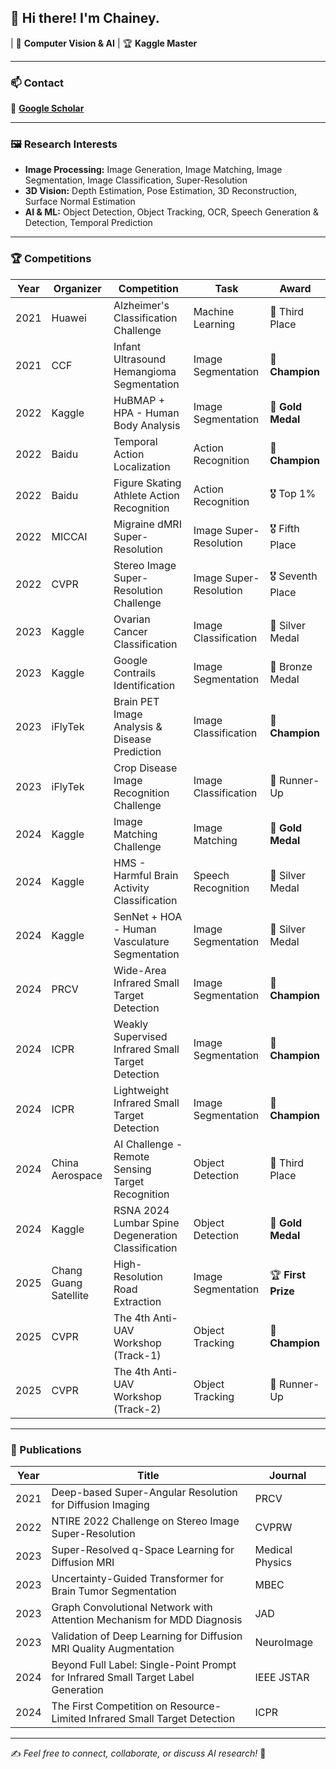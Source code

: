 ## 👋 Hi there! I'm Chainey.


| 🎯 **Computer Vision & AI** | 🏆 **Kaggle Master**

---

### 📫 Contact

📖 **[Google Scholar](https://scholar.google.com/citations?user=h4orPsUAAAAJ&hl=zh-CN&oi=ao)**  


---

### 🖼️ Research Interests

- **Image Processing:** Image Generation, Image Matching, Image Segmentation, Image Classification, Super-Resolution
- **3D Vision:** Depth Estimation, Pose Estimation, 3D Reconstruction, Surface Normal Estimation
- **AI & ML:** Object Detection, Object Tracking, OCR, Speech Generation & Detection, Temporal Prediction

---

### 🏆 Competitions

| Year  | Organizer  | Competition | Task | Award |
|-------|-----------|-------------|------|-------|
| 2021  | Huawei  | Alzheimer's Classification Challenge | Machine Learning | 🥉 Third Place |
| 2021  | CCF  | Infant Ultrasound Hemangioma Segmentation | Image Segmentation | 🥇 **Champion** |
| 2022  | Kaggle | HuBMAP + HPA - Human Body Analysis | Image Segmentation | 🥇 **Gold Medal** |
| 2022  | Baidu  | Temporal Action Localization | Action Recognition | 🥇 **Champion** |
| 2022  | Baidu  | Figure Skating Athlete Action Recognition | Action Recognition | 🎖️ Top 1% |
| 2022  | MICCAI | Migraine dMRI Super-Resolution | Image Super-Resolution | 🎖️ Fifth Place |
| 2022  | CVPR | Stereo Image Super-Resolution Challenge | Image Super-Resolution | 🎖️ Seventh Place |
| 2023  | Kaggle | Ovarian Cancer Classification | Image Classification | 🥈 Silver Medal |
| 2023  | Kaggle | Google Contrails Identification | Image Segmentation | 🥉 Bronze Medal |
| 2023  | iFlyTek | Brain PET Image Analysis & Disease Prediction | Image Classification | 🥇 **Champion** |
| 2023  | iFlyTek | Crop Disease Image Recognition Challenge | Image Classification | 🥈 Runner-Up |
| 2024  | Kaggle | Image Matching Challenge | Image Matching | 🥇 **Gold Medal** |
| 2024  | Kaggle | HMS - Harmful Brain Activity Classification | Speech Recognition | 🥈 Silver Medal |
| 2024  | Kaggle | SenNet + HOA - Human Vasculature Segmentation | Image Segmentation | 🥈 Silver Medal |
| 2024  | PRCV | Wide-Area Infrared Small Target Detection | Image Segmentation | 🥇 **Champion** |
| 2024  | ICPR | Weakly Supervised Infrared Small Target Detection | Image Segmentation | 🥇 **Champion** |
| 2024  | ICPR | Lightweight Infrared Small Target Detection | Image Segmentation | 🥇 **Champion** |
| 2024  | China Aerospace | AI Challenge - Remote Sensing Target Recognition | Object Detection | 🥉 Third Place |
| 2024  | Kaggle | RSNA 2024 Lumbar Spine Degeneration Classification | Object Detection | 🥇 **Gold Medal** |
| 2025  | Chang Guang Satellite | High-Resolution Road Extraction | Image Segmentation | 🏆 **First Prize** |
| 2025  | CVPR  | The 4th Anti-UAV Workshop (Track-1) | Object Tracking | 🥇 **Champion** |
| 2025  | CVPR  | The 4th Anti-UAV Workshop (Track-2) | Object Tracking | 🥈 Runner-Up |

---

### 📄 Publications

| Year | Title | Journal |
|------|---------------------------|----------|
| 2021 | Deep-based Super-Angular Resolution for Diffusion Imaging | PRCV |
| 2022 | NTIRE 2022 Challenge on Stereo Image Super-Resolution | CVPRW |
| 2023 | Super-Resolved q-Space Learning for Diffusion MRI | Medical Physics |
| 2023 | Uncertainty-Guided Transformer for Brain Tumor Segmentation | MBEC |
| 2023 | Graph Convolutional Network with Attention Mechanism for MDD Diagnosis | JAD |
| 2023 | Validation of Deep Learning for Diffusion MRI Quality Augmentation | NeuroImage |
| 2024 | Beyond Full Label: Single-Point Prompt for Infrared Small Target Label Generation | IEEE JSTAR |
| 2024 | The First Competition on Resource-Limited Infrared Small Target Detection | ICPR |

---


✍️ *Feel free to connect, collaborate, or discuss AI research!* 🚀

